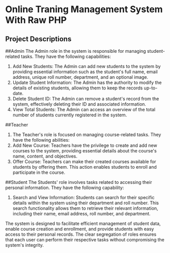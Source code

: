 # Online Traning Management System With Raw PHP

## Project Descriptions


##Admin
The Admin role in the system is responsible for managing student-related tasks. They have the following capabilities:
1. Add New Students: The Admin can add new students to the system by providing essential information such as the student's full name, email address, unique roll number, department, and an optional image.
2. Update Student Information: The Admin has the authority to modify the details of existing students, allowing them to keep the records up-to-date.
3. Delete Student ID: The Admin can remove a student's record from the system, effectively deleting their ID and associated information.
4. View Total Students: The Admin can access an overview of the total number of students currently registered in the system.

##Teacher
1. The Teacher's role is focused on managing course-related tasks. They have the following abilities:
2. Add New Course: Teachers have the privilege to create and add new courses to the system, providing essential details about the course's name, content, and objectives.
3. Offer Course: Teachers can make their created courses available for students by offering them. This action enables students to enroll and participate in the course.

##Student
The Students' role involves tasks related to accessing their personal information. They have the following capability:
1. Search and View Information: Students can search for their specific details within the system using their department and roll number. This search functionality allows them to retrieve their relevant information, including their name, email address, roll number, and department.

The system is designed to facilitate efficient management of student data, enable course creation and enrollment, and provide students with easy access to their personal records. The clear segregation of roles ensures that each user can perform their respective tasks without compromising the system's integrity.
